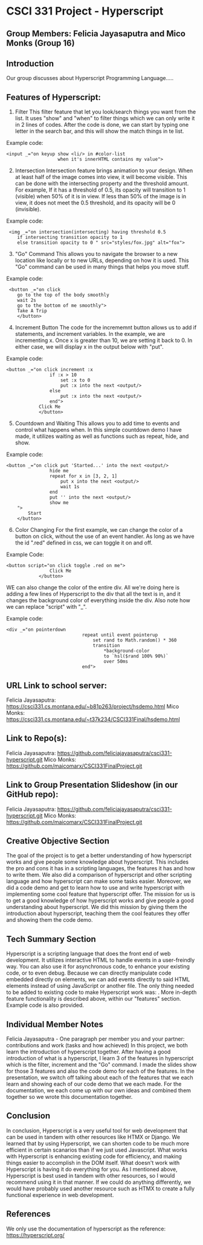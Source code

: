 # CSCI 331 Project - Hyperscript
## Group Members: Felicia Jayasaputra and Mico Monks (Group 16)

## Introduction

Our group discusses about Hyperscript Programming Language.....

## Features of Hyperscript:

1. Filter
This filter feature that let you look/search things you want from the list. It uses "show" and "when" to filter things which we can only write it in 2 lines of codes. After the code is done, we can start by typing one letter in the search bar, and this will show the match things in te list.

Example code:
```
<input _="on keyup show <li/> in #color-list
                   when it's innerHTML contains my value">
```

2. Intersection
Intersection feature brings animation to your design. When at least half of the image comes into view, it will become visible. This can be done with the intersecting property and the threshold amount. For example, If it has a threshold of 0.5, its opacity will transition to 1 (visible) when 50% of it is in view. If less than 50% of the image is in view, it does not meet the 0.5 threshold, and its opacity will be 0 (invisible).

Example code:
```
 <img _="on intersection(intersecting) having threshold 0.5
    if intersecting transition opacity to 1
    else transition opacity to 0 " src="styles/fox.jpg" alt="fox">
```

3. "Go" Command
This allows you to navigate the browser to a new location like locally or to new URLs, depending on how it is used. This "Go" command can be used in many things that helps you move stuff. 

Example code:
```
 <button _="on click
    go to the top of the body smoothly
    wait 2s
    go to the bottom of me smoothly">
    Take A Trip
    </button>
```

4. Increment Button
The code for the incrememnt button allows us to add if statements, and increment variables. In the example, we are incrementing x. Once x is greater than 10, we are setting it back to 0. In either case, we will display x in the output below with "put".

Example code:
```
<button _="on click increment :x
                if :x > 10
                    set :x to 0
                    put :x into the next <output/>
                else
                    put :x into the next <output/>
                end">
            Click Me
            </button>
```

5. Countdown and Waiting
This allows you to add time to events and control what happens when. In this simple countdown demo I have made, it utilizes waiting as well as functions such as repeat, hide, and show.

Example code:

```
<button _="on click put 'Started...' into the next <output/>
                hide me
                repeat for x in [3, 2, 1]
                    put x into the next <output/>
                    wait 1s
                end
                put '' into the next <output/>
                show me
    ">
        Start
    </button>
```

6. Color Changing
For the first example, we can change the color of a button on click, without the use of an event handler. As long as we have the id ".red" defined in css, we can toggle it on and off.

Example Code:
```
<button script="on click toggle .red on me">
                Click Me
            </button>
```

WE can also change the color of the entire div. All we're doing here is adding a few lines of Hyperscript to the div that all the text is in, and it changes the background color of everything inside the div. Also note how we can replace "script" with "_".

Example code:
```
<div _="on pointerdown
                            repeat until event pointerup
                                set rand to Math.random() * 360
                                transition
                                    *background-color
                                    to `hsl($rand 100% 90%)`
                                    over 50ms
                            end">
```





## URL Link to school server:
Felicia Jayasaputra: https://csci331.cs.montana.edu/~b81p263/project/hsdemo.html
Mico Monks: https://csci331.cs.montana.edu/~t37k234/CSCI331Final/hsdemo.html

## Link to Repo(s):
Felicia Jayasaputra: https://github.com/feliciajayasaputra/csci331-hyperscript.git
Mico Monks: https://github.com/maicomarx/CSCI331FinalProject.git

## Link to Group Presentation Slideshow (in our GitHub repo):
Felicia Jayasaputra: https://github.com/feliciajayasaputra/csci331-hyperscript.git
Mico Monks: https://github.com/maicomarx/CSCI331FinalProject.git

## Creative Objective Section
The goal of the project is to get a better understanding of how hyperscript works and give people some knowledge about hyperscript. This includes the pro and cons it has in a scripting languages, the features it has and how to write them. We also did a comparison of hyperscript and other scripting language and how hyperscript can make some tasks easier. Moreover, we did a code demo and get to learn how to use and write hyperscript with implementing some cool feature that hyperscript offer. The mission for us is to get a good knowledge of how hyperscript works and give people a good understanding about hyperscript. We did this mission by giving them the introduction about hyperscript, teaching them the cool features they offer and showing them the code demo. 

## Tech Summary Section
Hyperscript is a scripting language that does the front end of web development. It utilizes interactive HTML to handle events in a user-freindly way. You can also use it for asynchronous code, to enhance your existing code, or to even debug. Because we can directly manipulate code embedded directly on elements, we can add events directly to said HTML elements instead of using JavaScript or another file. The only thing needed to be added to existing code to make Hyperscript work was: <script src="https://unpkg.com/hyperscript.org@0.9.12"></script>.
More in-depth feature functionality is described above, within our "features" section. Example code is also provided.

## Individual Member Notes
Felicia Jayasaputra - One paragraph per member you and your partner: contributions and work (tasks and how achieved)
In this project, we both learn the introduction of hyperscript together. After having a good introduction of what is a hyperscript, I learn 3 of the features in hyperscript which is the filter, increment and the "Go" command. I made the slides show for those 3 features and also the code demo for each of the features. In the presentation, we switch off talking about each of the features that we each learn and showing each of our code demo that we each made. For the documentation, we each come up with our own ideas and combined them together so we wrote this documentation together. 

## Conclusion
In conclusion, Hyperscript is a very useful tool for web development that can be used in tandem with other resources like HTMX or Django. We learned that by using Hyperscript, we can shorten code to be much more efficient in certain scanarios than if we just used Javascript. What works with Hyperscript is enhancing existing code for efficiency, and making things easier to accomplish in the DOM itself. What doesn't work with Hyperscript is having it do everything for you. As I mentioned above, Hyperscript is best used in tandem with other resources, so I would recommend using it in that manner. If we could do anything differently, we would have probably used another resource such as HTMX to create a fully functional experience in web development.

## References
We only use the documentation of hyperscript as the reference:
https://hyperscript.org/
